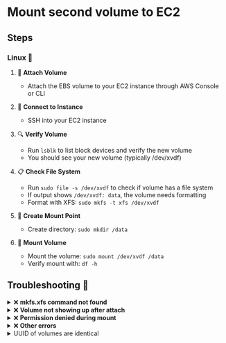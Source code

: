# Mount second volume to EC2

## Steps

### Linux 🐧

1. 💾 **Attach Volume**

   - Attach the EBS volume to your EC2 instance through AWS Console or CLI

2. 🔌 **Connect to Instance**

   - SSH into your EC2 instance

3. 🔍 **Verify Volume**

   - Run `lsblk` to list block devices and verify the new volume
   - You should see your new volume (typically /dev/xvdf)

4. 📋 **Check File System**

   - Run `sudo file -s /dev/xvdf` to check if volume has a file system
   - If output shows `/dev/xvdf: data`, the volume needs formatting
   - Format with XFS: `sudo mkfs -t xfs /dev/xvdf`

5. 📁 **Create Mount Point**

   - Create directory: `sudo mkdir /data`

6. 🔗 **Mount Volume**
   - Mount the volume: `sudo mount /dev/xvdf /data`
   - Verify mount with: `df -h`

## Troubleshooting 🔧

<details>
<summary>❌ <b>mkfs.xfs command not found</b></summary>

Install XFS tools package:

- For Amazon Linux/RHEL/CentOS:
  ```bash
  sudo yum install xfsprogs
  ```
- For Ubuntu/Debian:
  ```bash
  sudo apt-get update
  sudo apt-get install xfsprogs
  ```
  </details>

<details>
<summary>❌ <b>Volume not showing up after attach</b></summary>

1. Verify volume attachment in AWS Console
2. Scan for new devices:
   ```bash
   sudo fdisk -l
   # or
   sudo lsblk
   ```
3. If still not visible, try:
   ```bash
   sudo systemctl restart systemd-udevd
   ```
   </details>

<details>
<summary>❌ <b>Permission denied during mount</b></summary>

1. Check if mount point exists and has correct permissions:
   ```bash
   ls -ld /data
   ```
2. Ensure you're using sudo:
   ```bash
   sudo mount /dev/xvdf /data
   ```
   </details>

<details>
<summary>❌ <b>Other errors</b></summary>

1. Check system logs for errors:
   ```bash
   dmesg | tail -20
   ```
2. View mount errors:
   ```bash
   sudo journalctl -u systemd-mount
   ```
3. Check disk status:
   ```bash
   sudo fdisk -l /dev/xvdf
   ```
      </details>
   <details>
   <summary>UUID of volumes are identical</summary>

- For XFS volumes, you can use the `xfs_admin` command to change the UUID of the volume.
  ```bash
  sudo xfs_admin -U generate /dev/xvdf
  ```
- For ext4 volumes, you can use the `tune2fs` command to change the UUID of the volume.
  ```bash
  sudo tune2fs /dev/xvdf -U random
  ```
  </details>
